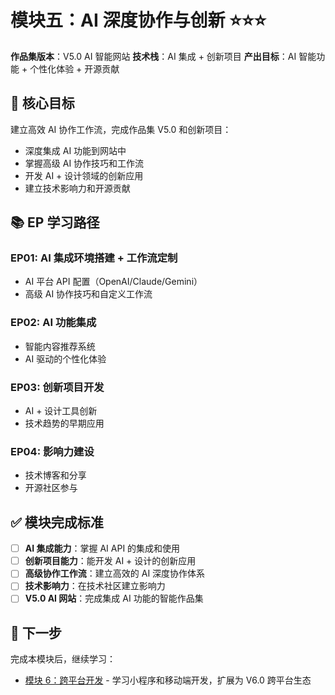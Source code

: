 # 模块五：AI 深度协作与创新 ⭐⭐⭐

**作品集版本**：V5.0 AI 智能网站
**技术栈**：AI 集成 + 创新项目
**产出目标**：AI 智能功能 + 个性化体验 + 开源贡献

## 📖 核心目标

建立高效 AI 协作工作流，完成作品集 V5.0 和创新项目：
- 深度集成 AI 功能到网站中
- 掌握高级 AI 协作技巧和工作流
- 开发 AI + 设计领域的创新应用
- 建立技术影响力和开源贡献

## 📚 EP 学习路径

### EP01: AI 集成环境搭建 + 工作流定制
- AI 平台 API 配置（OpenAI/Claude/Gemini）
- 高级 AI 协作技巧和自定义工作流

### EP02: AI 功能集成
- 智能内容推荐系统
- AI 驱动的个性化体验

### EP03: 创新项目开发
- AI + 设计工具创新
- 技术趋势的早期应用

### EP04: 影响力建设
- 技术博客和分享
- 开源社区参与

## ✅ 模块完成标准

- [ ] **AI 集成能力**：掌握 AI API 的集成和使用
- [ ] **创新项目能力**：能开发 AI + 设计的创新应用
- [ ] **高级协作工作流**：建立高效的 AI 深度协作体系
- [ ] **技术影响力**：在技术社区建立影响力
- [ ] **V5.0 AI 网站**：完成集成 AI 功能的智能作品集

## 🎯 下一步

完成本模块后，继续学习：
- [模块 6：跨平台开发](/modules/06-cross-platform/) - 学习小程序和移动端开发，扩展为 V6.0 跨平台生态